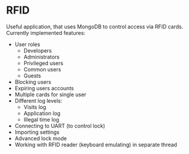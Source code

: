 RFID
====

Useful application, that uses MongoDB to control access via RFID cards.
Currently implemented features:
* User roles
  * Developers
  * Administrators
  * Privileged users
  * Common users
  * Guests
* Blocking users
* Expiring users accounts
* Multiple cards for single user
* Different log levels:
  * Visits log
  * Application log
  * Illegal time log
* Connecting to UART (to control lock)
* Importing settings
* Advanced lock mode
* Working with RFID reader (keyboard emulating) in separate thread
